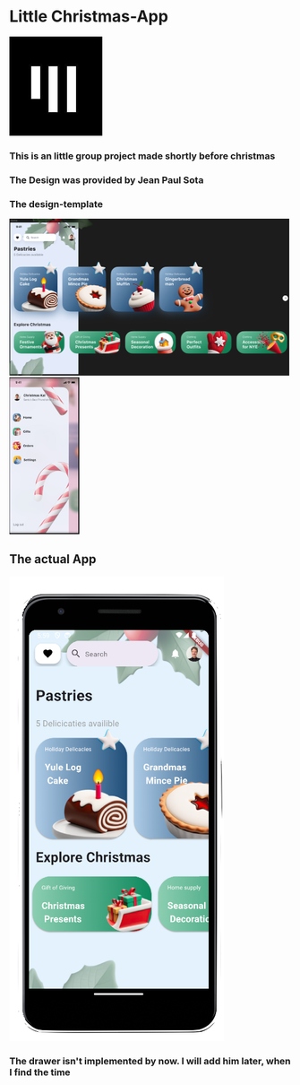 # Little Christmas-App

![app_akademie_logo](app_akademie_logo.png)

### This is an little group project made shortly before christmas 

### The Design was provided by Jean Paul Sota

### The design-template


<img src="assets/markdown-assets/design-christmasapp_01.png" alt="design-template_01" width="500" height="280">

<img src="assets/markdown-assets/design-christmasapp_02.png" alt="design-template_02" width="125" height="280">


## The actual App

<img src="assets/markdown-assets/flutter-screen.png" alt="screenshot-flutter app">


### The drawer isn't implemented by now. I will add him later, when I find the time